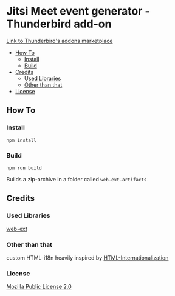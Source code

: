 # Jitsi Meet event generator - Thunderbird add-on
[Link to Thunderbird's addons marketplace](https://addons.thunderbird.net/ru/thunderbird/addon/jitsi-meet-event-generator/)

* [How To](#how-to)
  * [Install](#install)
  * [Build](#build)
* [Credits](#credits)
  * [Used Libraries](#used-libraries)
  * [Other than that](#other-than-that)
* [License](#license)

## How To

### Install

```
npm install
```

### Build

```
npm run build
```
Builds a zip-archive in a folder called `web-ext-artifacts`

## Credits

### Used Libraries
[web-ext](https://www.npmjs.com/package/web-ext)

### Other than that
custom HTML-i18n heavily inspired by [HTML-Internationalization](https://github.com/erosman/HTML-Internationalization)

### License
[Mozilla Public License 2.0](https://www.mozilla.org/en-US/MPL/2.0/)